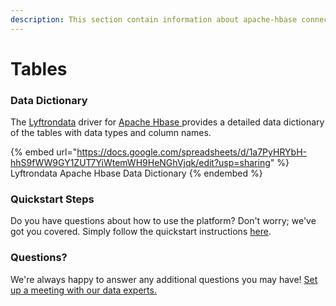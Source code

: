 ```yaml
---
description: This section contain information about apache-hbase connector tables information
---
```


# Tables

### Data Dictionary

The [Lyftrondata](https://www.lyftrondata.com/) driver for [Apache Hbase](https://www.lyftrondata.com/integration/apache-hbase/)[ ](https://www.lyftrondata.com/integration/apache-hbase/)provides a detailed data dictionary of the tables with data types and column names.

{% embed url="https://docs.google.com/spreadsheets/d/1a7PyHRYbH-hhS9fWW9GY1ZUT7YiWtemWH9HeNGhVjqk/edit?usp=sharing" %}
Lyftrondata Apache Hbase Data Dictionary
{% endembed %}

### Quickstart Steps

Do you have questions about how to use the platform? Don't worry; we've got you covered. Simply follow the quickstart instructions [here](../../../../quickstart-steps.md).

### Questions? <a href="#questions" id="questions"></a>

We're always happy to answer any additional questions you may have! [Set up a meeting with our data experts.](https://www.lyftrondata.com/book-a-meeting/)

